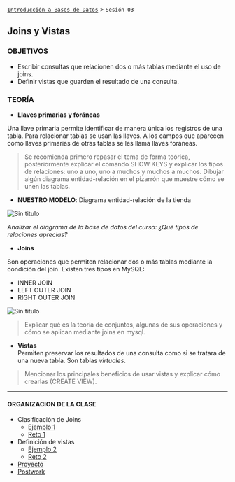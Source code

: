 [`Introducción a Bases de Datos`](../Readme.md) > `Sesión 03`

## Joins y Vistas

### OBJETIVOS 

- Escribir consultas que relacionen dos o más tablas mediante el uso de joins.
- Definir vistas que guarden el resultado de una consulta.


### TEORÍA  

- **Llaves primarias y foráneas**   

Una llave primaria permite identificar de manera única los registros de una tabla. Para relacionar tablas se usan las llaves. A los campos que aparecen como  llaves primarias de otras tablas se les llama llaves foráneas.  

> Se recomienda primero repasar el tema de forma teórica, posteriormente explicar el comando SHOW KEYS y explicar los tipos de relaciones: uno a uno, uno a muchos y muchos a muchos. Dibujar algún diagrama entidad-relación en el pizarrón que muestre cómo se unen las tablas.  

- **NUESTRO MODELO**: Diagrama entidad-relación de la tienda  

![Sin titulo](https://www.astera.com/wp-content/uploads/2019/05/DBI-1-400x422.jpg)  

*Analizar el diagrama de la base de datos del curso: ¿Qué tipos de relaciones aprecias?*  

- **Joins**    

Son operaciones que permiten relacionar dos o más tablas mediante la condición del join. Existen tres tipos en MySQL:  
- INNER JOIN  
- LEFT OUTER JOIN  
- RIGHT OUTER JOIN  
  
![Sin titulo](https://www.ionos.es/digitalguide/fileadmin/DigitalGuide/Screenshots_2018/Outer-Join.jpg)  

> Explicar qué es la teoría de conjuntos, algunas de sus operaciones y cómo se aplican mediante joins en mysql.  

- **Vistas**      
Permiten preservar los resultados de una consulta como si se tratara de una nueva tabla. Son tablas *virtuales*.     

> Mencionar los principales beneficios de usar vistas y explicar cómo crearlas (CREATE VIEW).
  
--- 

#### ORGANIZACION DE LA CLASE

- Clasificación de Joins
   - [Ejemplo 1](Ejemplo-01/)
   - [Reto 1](Reto-01/)
- Definición de vistas
   - [Ejemplo 2](Ejemplo-02/)
   - [Reto 2](Reto-02/)
- [Proyecto](Proyecto/)   
- [Postwork](Postwork/)	
